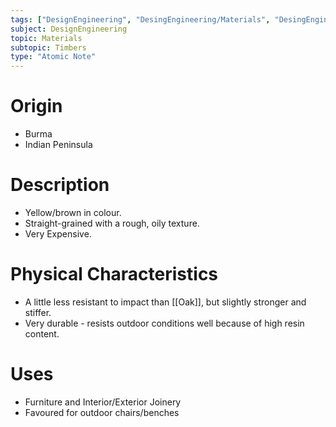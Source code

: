 ```yaml
---
tags: ["DesignEngineering", "DesingEngineering/Materials", "DesingEngineering/Materials/Timbers", "DesingEngineering/Materials/Timbers/Hardwoods"]
subject: DesignEngineering
topic: Materials
subtopic: Timbers
type: "Atomic Note"
---
```


# Origin
 - Burma
 - Indian Peninsula

# Description
 - Yellow/brown in colour.
 - Straight-grained with a rough, oily texture.
 - Very Expensive.

# Physical Characteristics 
 - A little less resistant to impact than [[Oak]], but slightly stronger and stiffer.
 - Very durable - resists outdoor conditions well because of high resin content.

# Uses
 - Furniture and Interior/Exterior Joinery
 - Favoured for outdoor chairs/benches
